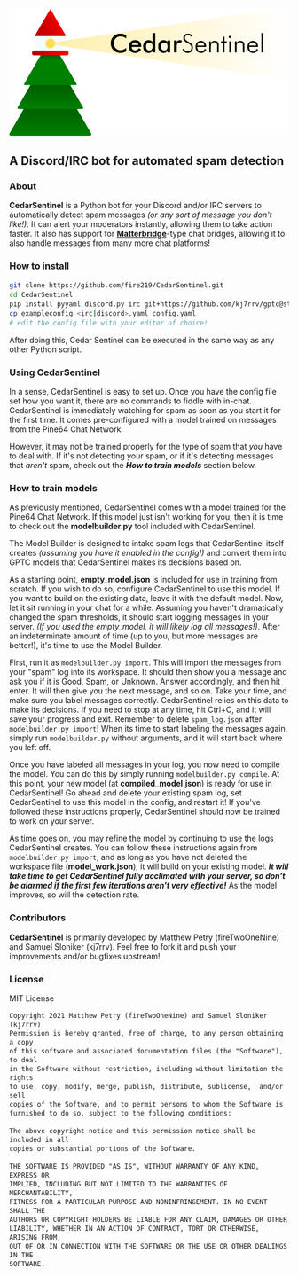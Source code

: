 ![Cedar Sentinel](/readme_files/logo_sm.png)
## A Discord/IRC bot for automated spam detection

### About

**CedarSentinel** is a Python bot for your Discord and/or IRC servers to
automatically detect spam messages *(or any sort of message you don't like!)*.
It can alert your moderators instantly, allowing them to take action faster.
It also has support for
[**Matterbridge**](https://github.com/42wim/matterbridge/)-type chat bridges,
allowing it to also handle messages from many more chat platforms!

### How to install

```bash
git clone https://github.com/fire219/CedarSentinel.git
cd CedarSentinel
pip install pyyaml discord.py irc git+https://github.com/kj7rrv/gptc@stable
cp exampleconfig_<irc|discord>.yaml config.yaml
# edit the config file with your editor of choice!
```

After doing this, Cedar Sentinel can be executed in the same way as any other
Python script.

### Using CedarSentinel

In a sense, CedarSentinel is easy to set up. Once you have the config file set
how you want it, there are no commands to fiddle with in-chat. CedarSentinel
is immediately watching for spam as soon as you start it for the first time.
It comes pre-configured with a model trained on messages from the Pine64 Chat
Network.

However, it may not be trained properly for the type of spam that *you* have
to deal with. If it's not detecting your spam, or if it's detecting messages
that *aren't* spam, check out the ***How to train models*** section below.

### How to train models

As previously mentioned, CedarSentinel comes with a model trained for the
Pine64 Chat Network. If this model just isn't working for you, then it is
time to check out the **modelbuilder.py** tool included with CedarSentinel.

The Model Builder is designed to intake spam logs that CedarSentinel itself
creates *(assuming you have it enabled in the config!)* and convert them into
GPTC models that CedarSentinel makes its decisions based on. 

As a starting point, **empty_model.json** is included for use in training from
scratch. If you wish to do so, configure CedarSentinel to use this model. If
you want to build on the existing data, leave it with the default model. Now,
let it sit running in your chat for a while. Assuming you haven't dramatically
changed the spam thresholds, it should start logging messages in your server.
*(If you used the empty_model, it will likely log all messages!)*. After an
indeterminate amount of time (up to you, but more messages are better!), it's
time to use the Model Builder.

First, run it as `modelbuilder.py import`. This will import the messages from
your "spam" log into its workspace. It should then show you a message and ask
you if it is Good, Spam, or Unknown. Answer accordingly, and then hit enter.
It will then give you the next message, and so on. Take your time, and make
sure you label messages correctly. CedarSentinel relies on this data to make
its decisions. If you need to stop at any time, hit Ctrl+C, and it will save
your progress and exit. Remember to delete `spam_log.json` after
`modelbuilder.py import`! When its time to start labeling the messages again,
simply run `modelbuilder.py` without arguments, and it will start back where
you left off.

Once you have labeled all messages in your log, you now need to compile the
model. You can do this by simply running `modelbuilder.py compile`. At this
point, your new model (at **compiled_model.json**) is ready for use in
CedarSentinel! Go ahead and delete your existing spam log, set CedarSentinel
to use this model in the config, and restart it! If you've followed these
instructions properly, CedarSentinel should now be trained to work on your
server.

As time goes on, you may refine the model by continuing to use the logs
CedarSentinel creates. You can follow these instructions again from
`modelbuilder.py import`, and as long as you have not deleted the workspace
file (**model_work.json**), it will build on your existing model. ***It will
take time to get CedarSentinel fully acclimated with your server, so don't be
alarmed if the first few iterations aren't very effective!*** As the model
improves, so will the detection rate.

### Contributors

**CedarSentinel** is primarily developed by Matthew Petry (fireTwoOneNine) and
Samuel Sloniker (kj7rrv). Feel free to fork it and push your improvements
and/or bugfixes upstream!

### License
MIT License

```
Copyright 2021 Matthew Petry (fireTwoOneNine) and Samuel Sloniker (kj7rrv)
Permission is hereby granted, free of charge, to any person obtaining a copy
of this software and associated documentation files (the "Software"),  to deal
in the Software without restriction, including without limitation the rights
to use, copy, modify, merge, publish, distribute, sublicense,  and/or sell
copies of the Software, and to permit persons to whom the Software is
furnished to do so, subject to the following conditions:

The above copyright notice and this permission notice shall be included in all
copies or substantial portions of the Software.

THE SOFTWARE IS PROVIDED "AS IS", WITHOUT WARRANTY OF ANY KIND, EXPRESS OR
IMPLIED, INCLUDING BUT NOT LIMITED TO THE WARRANTIES OF MERCHANTABILITY,
FITNESS FOR A PARTICULAR PURPOSE AND NONINFRINGEMENT. IN NO EVENT SHALL THE
AUTHORS OR COPYRIGHT HOLDERS BE LIABLE FOR ANY CLAIM, DAMAGES OR OTHER
LIABILITY, WHETHER IN AN ACTION OF CONTRACT, TORT OR OTHERWISE, ARISING FROM,
OUT OF OR IN CONNECTION WITH THE SOFTWARE OR THE USE OR OTHER DEALINGS IN THE
SOFTWARE.
```
